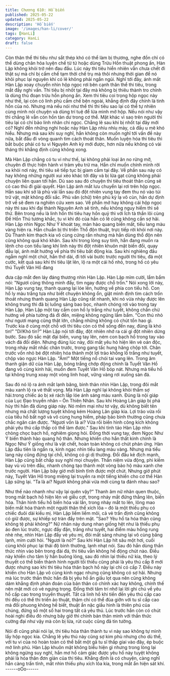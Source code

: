 ```yaml
---
title: Chương 610: Hồ biến
published: 2025-05-22
updated: 2025-05-22
description: 'Hồ biến'
image: '/images/han-li/cover/'
tags: [HanLi]
category: HanLi
draft: false
---
```


Còn thân thể thi tiêu như sắt thép khó có thể làm bị thương, nghe
đồn chỉ có thể dùng chân hỏa luyện chế từ từ hoặc dùng Trừu
Hồn thuật phong ấn, Hàn Lập không khỏi trở nên đau đầu.
Lúc này thi tiêu hiển nhiên vẫn chưa chết đi thật sự mà chỉ bị cấm
chế tạm thời chế trụ mà thôi nhưng thời gian để nó khôi phục lại
nguyên khí có lẽ không phải ngắn ngủi.
Nghĩ tới đây, ánh mắt Hàn Lập xoay chuyển nhìn hộp ngọc rơi
bên cạnh thân thể thi tiêu, trong mắt đầy nghi vấn.
Thi tiêu bị nhốt tại đây mà không bị thiêu thành tro chính là dùng
thủ đoạn trừu hồn phong ấn.
Xem thi tiêu coi trọng hộp ngọc này như thế, lại còn có linh phù
cấm chế bên ngoài, khẳng định đây chính là tinh hồn của nó.
Nhưng mà nếu nói như thế thì thi tiêu sao lại có thể tự nhiên cùng
mình nói chuyện và dùng trí tuệ để lừa mình mở hộp. Nếu nói
như vậy thì chẳng lẽ vẫn còn hồn tàn dư trong cơ thể.
Mặt khác vì sao trên người thi tiêu lại có chí bảo linh nhãn chi
ngọc. Chẳng lẽ sau khi bị nhốt tại đây mới có?
Nghĩ đền những nghi hoặc này Hàn Lập nhíu nhíu mày, cả đầu u
mê khó hiểu.
Nhưng mà sau khi suy nghĩ, hắn không còn muốn nghĩ tới vấn đề
này nữa, bắt đầu đi vòng quanh tìm cách thoát thân.
Muốn luyện hóa thi tiêu thì bắt buộc phải có tu vi Nguyên Anh kỳ
mới được, hơn nữa nếu không có vài tháng thì khẳng định cũng
không xong.

Mà Hàn Lập chẳng có tu vi như thế, lại không phải loại ăn no rửng
mỡ, chuyên đi thực hiện hành vi trảm yêu trừ ma.
Hắn chỉ muốn chính mình rời xa khỏi nơi này, thi tiêu sẽ tiếp tục bị
giam cầm tại đây.
Về phần sau này có hay không những người xui xẻo khác tới đây
và bị lừa gạt cũng không phải chuyện liên quan tới hắn.
Dù sao sau đó chuyện thi tiêu thoát thân cũng sẽ có cao thủ đi
giải quyết. Hàn Lập ánh mắt lưu chuyển lại rơi trên hộp ngọc.
Hắn sau khi sờ lá phù vài lần sau đó đột nhiên vung tay đem thu
nó vào túi trữ vật, mặt không đổi sắc.
Phù văn (chữ) trên phù kỳ lạ vô cùn, hắn dự định trở về sẽ đem ra
nghiên cứu xem sao.
Về phần mở hay không cái hộp ngọc này thì sau khi đại thành
Nguyên Anh sẽ tính, nếu không nguy hiểm thì sẽ thử.
Bên trong nếu là linh hồn thi tiêu hay hồn quỷ thì với Ích tà thần lôi
cùng Đề Hồn Thú tương khắc, tu vi khi đó của hắn có lẽ cũng
không cần sợ hãi.
Hàn Lập nhìn Ngọc Như Ý khoát tay, màn hào quang biến mất,
tiểu lang màu vàng hiện ra.
Hắn chuẩn bị thi triển Thổ độn thuật, trực tiếp rời khỏi nơi này.
Dù Thanh kim thạch kia vô cùng cứng rắn nhưng mà hắn dùng
thổ độn nên cũng không quá khó khăn.
Sau khi trong lòng suy tính, hắn đang muốn ra lệnh cho con tiểu
lang khí linh này thì đột nhiên khuôn mặt biến đổi, quay đầu lại,
ánh mắt hướng về phía thi tiêu bất động kia.
Sau khi nghiêng đầu ngẫm nghĩ một chút, hắn thở dài, đi tới vài
bước trước người thi tiêu, đá một cước, kết quả sau khi thi tiêu lật
lên, lộ ra một cái hố nhỏ, trong hố có yêu thú Tuyết Vân Hồ đang

đưa cặp mắt đen láy đáng thương nhìn Hàn Lập.
Hàn Lập mỉm cười, lẩm bẩm nói:
"Ngươi cũng thông minh đấy, tìm ngay được chỗ trốn."
Nói xong lời này, Hàn Lập vung tay, thanh quang lại lóe lên,
hướng về phía con tiểu hồ.
Con hồ ly màu trắng tựa như biết chuyện không ổn, giật mình
định tìm cách trốn thoát nhưng thanh quang Hàn Lập cũng rất
nhanh, khi nó vừa nhảy được lên không trung thì đã bị luồng sáng
bao bọc, nhanh chóng rơi vào trong tay Hàn Lập.
Hàn Lập một tay cầm con hồ ly trắng như tuyết, không chần chừ
hướng về phía tường đá đi đến, miệng không ngừng lẩm bẩm.
"Con thú nhỏ như ngươi mạng cũng thật lớn, chẳng những không
có chút tổn hao gì. Trước kia ở cùng một chỗ với thi tiêu còn có
thể sống đến nay, đúng là khó tin!"
"Di!Khó tin?" Hàn Lập nói tới đây, đột nhiên nhớ ra cái gì đột
nhiên dừng bước.
Sau đó sắc mặt đại biến, vung tay lên, ném con bạch hồ trong tay
vào vách đá đối diện.
Nhưng đúng lúc này, đôi mắt yêu hò hiện lên vẻ oán độc, trong
nháy mắt nhấc chân trước, trong gang tấc hung hăng chộp tới.
Chân trước vốn nhỏ bé đột nhiên hóa thành một lợi trảo khổng lồ
trắng như tuyết, chộp vào ngực Hàn Lập.
"Ầm!" Một tiếng nổ chói tai vang lên.
Trong âm thanh giận dữ của Hàn Lập, bóng trắng chớp động
chính là Tuyết Vân Hồ đang vô cùng kinh hãi, muốn đem Tuyết
Vân Hồ bóp nát.
Nhưng mà tiểu hồ tại không trung xoay một vòng linh hoạt, vững
vàng rơi xuống sàn đá.

Sau đó nó lộ ra ánh mắt lạnh băng, bình thản nhìn Hàn Lập, trong
đôi mắt màu xanh lộ ra vẻ thất vọng.
Mà Hàn Lập nghĩ lại không khỏi thầm sợ hãi.trong chiếc áo bị xé
rách lấp lóe ánh sáng màu xanh.
Đúng là nội giáp của Lục Đạo truyền nhân – Ôn Thiên Nhân.
Sau khi Hoàng Lân giáp bị phá hủy thì hắn đã dùng giáp này. Nó
mềm mại như tơ vậy, dù không biết tên nhưng mà chất lượng
tuyệt không kém Hoàng Lân giáp kia.
Lợi trảo vừa rồi của tiểu hồ bất ngờ và vô cùng hung hiểm, pháp
bảo bình thường cũng chưa chắc ngăn cản được.
"Ngươi vốn là ai? Vừa rồi biến hình công kích không phải yêu thú
cấp thấp có thể làm được." Sau khi tỉnh táo Hàn Lập nhìn chòng
chọc bạch hồ, nghiêm giọng hỏi.
Đồng thời vung tay, đem Ngọc Như Ý biến thành hào quang hộ
thân.
Nhưng khiến cho hắn thất kinh chính là Ngọc Như Ý giống như là
vật chết, hoàn toàn không có chút phản ứng. Hàn Lập đầu tiên là
ngẩn ra, kinh ngạc nhìn tiểu lang màu vàng.
Nhưng mà tiểu lang này cũng đứng tại chỗ, không có gì dị
thường.
Đối đầu kẻ địch mạnh, Hàn Lập cũng bất chấp suy nghĩ mọi
chuyện. Thần niệm vừa động, phi kiếm bay vù vù trên đầu, nhanh
chóng tạo thành một vòng bảo hộ màu xanh che trước người.
Hàn Lập bây giờ mới bình tĩnh được một chút.
Nhưng giờ phút này, Tuyết Vân Hồ trong miệng lại truyền ra một
tiếng khiến cho cơ thể Hàn Lập sững lại.
"Ta là ai? Ngươi không phải vừa mới cùng ta đánh nhau sao?

Như thế nào nhanh như vậy lại quên vậy?" Thanh âm nữ nhân
quen thuộc, trong mắt bạch hồ hiện lên vẻ giễu cợt, trong nháy
mắt đứng thẳng lên, biến hóa. Thân hình tiểu hồ biến hóa vài lần,
trong nháy mắt to lên, lông mao biến mất hóa thành một người
thân thể xích lõa – đó là một thiếu phụ có chiếc đuôi dài kiều mị.
Hàn Lập liếm liếm môi, cả vẻ trấn định cũng không có giữ được,
sự khiếp sợ tràn đầy trên mặt.
"Sao? Yêu hồ ta hóa thân cũng không tệ phải không?" Nữ nhân
này dung nhan giống hệt như là thiếu phụ áo đen lúc trước, ngực
đầy đặn, trắng như tuyết, hai điểm màu hồng rung nhè nhẹ, nhìn
Hàn Lập đầy vẻ yêu mị, đôi mắt sáng nhưng lại vô cùng băng
lạnh, mỉm cười hỏi.
"Ngươi là nó?" Sau khi Hàn Lập hít sâu một hơi, cuối cùng khôi
phục lại thái độ bình thường, lạnh nhạt nói. Sau đó hắn dùng thần
thức nhìn vào bên trong đài đá, thi tiêu vẫn không hề động chút
nào. Điều này khiến cho tâm lý hắn buông lỏng, sau đó nhìn lại
thiếu nữ kia, theo lý thuyết có thể biến thành hình người tối thiểu
cũng phải là yêu thú cấp 8 mới được nhưng sao khi thi tiêu hóa
thân bạch hồ này lại chỉ có cấp 7.
Điều này khiến cho Hàn Lập vô cùng kinh ngạc nhưng cũng
không có sợ hãi.
Nhưng mà lúc trước thần thức hắn đã bị yêu hồ ẩn giấu lọt qua
nên cũng không dám khẳng định phán đoán của bản thân có
chính xác hay không, chính thế nên mặt mới có vẻ ngưng trọng.
Đồng thời tâm trí nhớ lại lời ghi chú về yêu hồ cấp cao trong
truyền thuyết. Tất cả linh hồ khi tiến đến yêu thú cấp cao thì đều
có thể thi triển ảo thuật, thậm chí có thể đùa giỡn với tu sĩ cấp cao
mà đối phuong không hề biết, thuật ẩn nặc giấu hình là thiên phú
của chúng, đứng số một số hai trong tất cả yêu thú.
Lúc trước hắn còn có chút hoài nghi điều đó nhưng bây giờ thì
chính bản thân mình với thần thức cường đại như vậy mà còn bị
lừa, rút cuộc cũng đã tin tưởng.

Nói đi cũng phải nói lại, thi tiêu hóa thân thành tu vi này sao
không tự mình lấy hộp ngọc kia. Chẳng lẽ yêu thú này cũng sợ
kim phù nhưng cho dù thế, với tu vi của nó hoàn toàn có thể bắt
một gã tu sĩ thấp giai vào đây, ép buộc mở linh phù. Hàn Lập
khuôn mặt không biểu hiện gì nhưng trong lòng lại không ngừng
suy nghĩ, hắn mơ hồ cảm giác được yêu hồ này tuyệt không phải
là hóa thân đơn giản của thi tiêu. Khẳng định là có chuyện, càng
nghĩ hắn càng trấn tĩnh, mắt nhìn thiếu phụ xích lõa kia, trong mắt
ẩn hiện sát khí.
------oOo------
